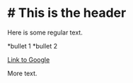 # # This is the header

Here is some regular text.

*bullet 1
*bullet 2

[Link to Google](http://www.google.com)

More text.